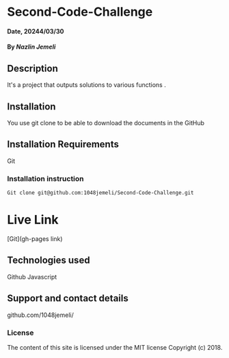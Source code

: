 # Second-Code-Challenge

#### Date, 20244/03/30

#### By *Nazlin Jemeli*

## Description
It's a project that outputs solutions to various functions .

## Installation
You use git clone to be able to download the documents in the GitHub

## Installation Requirements
Git

### Installation instruction
```
Git clone git@github.com:1048jemeli/Second-Code-Challenge.git

```

# Live Link
[Git](gh-pages link)

## Technologies used
Github
Javascript

## Support and contact details
github.com/1048jemeli/

### License
The content of this site is licensed under the MIT license
Copyright (c) 2018.








